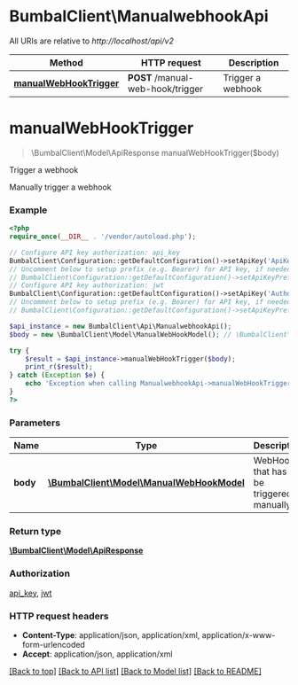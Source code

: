 # BumbalClient\ManualwebhookApi

All URIs are relative to *http://localhost/api/v2*

Method | HTTP request | Description
------------- | ------------- | -------------
[**manualWebHookTrigger**](ManualwebhookApi.md#manualWebHookTrigger) | **POST** /manual-web-hook/trigger | Trigger a webhook


# **manualWebHookTrigger**
> \BumbalClient\Model\ApiResponse manualWebHookTrigger($body)

Trigger a webhook

Manually trigger a webhook

### Example
```php
<?php
require_once(__DIR__ . '/vendor/autoload.php');

// Configure API key authorization: api_key
BumbalClient\Configuration::getDefaultConfiguration()->setApiKey('ApiKey', 'YOUR_API_KEY');
// Uncomment below to setup prefix (e.g. Bearer) for API key, if needed
// BumbalClient\Configuration::getDefaultConfiguration()->setApiKeyPrefix('ApiKey', 'Bearer');
// Configure API key authorization: jwt
BumbalClient\Configuration::getDefaultConfiguration()->setApiKey('Authorization', 'YOUR_API_KEY');
// Uncomment below to setup prefix (e.g. Bearer) for API key, if needed
// BumbalClient\Configuration::getDefaultConfiguration()->setApiKeyPrefix('Authorization', 'Bearer');

$api_instance = new BumbalClient\Api\ManualwebhookApi();
$body = new \BumbalClient\Model\ManualWebHookModel(); // \BumbalClient\Model\ManualWebHookModel | WebHook that has to be triggered manually

try {
    $result = $api_instance->manualWebHookTrigger($body);
    print_r($result);
} catch (Exception $e) {
    echo 'Exception when calling ManualwebhookApi->manualWebHookTrigger: ', $e->getMessage(), PHP_EOL;
}
?>
```

### Parameters

Name | Type | Description  | Notes
------------- | ------------- | ------------- | -------------
 **body** | [**\BumbalClient\Model\ManualWebHookModel**](../Model/ManualWebHookModel.md)| WebHook that has to be triggered manually | [optional]

### Return type

[**\BumbalClient\Model\ApiResponse**](../Model/ApiResponse.md)

### Authorization

[api_key](../../README.md#api_key), [jwt](../../README.md#jwt)

### HTTP request headers

 - **Content-Type**: application/json, application/xml, application/x-www-form-urlencoded
 - **Accept**: application/json, application/xml

[[Back to top]](#) [[Back to API list]](../../README.md#documentation-for-api-endpoints) [[Back to Model list]](../../README.md#documentation-for-models) [[Back to README]](../../README.md)

